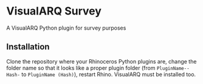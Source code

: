 # VisualARQ Survey
A VisualARQ Python plugin for survey purposes
## Installation
Clone the repository where your Rhinoceros Python plugins are, change the folder name so that it looks like a proper plugin folder (from `PluginName--Hash-` to `PluginName (Hash)`), restart Rhino. VisualARQ must be installed too.
